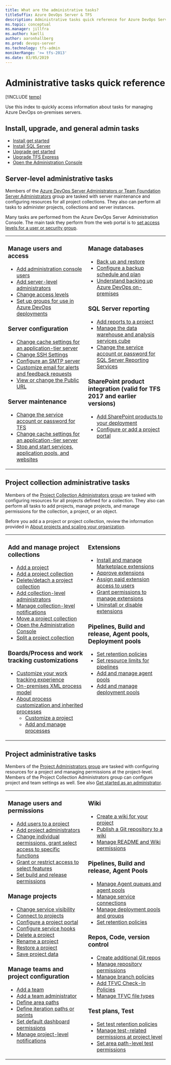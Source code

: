 ```yaml
---
title: What are the administrative tasks?
titleSuffix: Azure DevOps Server & TFS
description: Administrative tasks quick reference for Azure DevOps Server and Team Foundation Server
ms.topic: conceptual
ms.manager: jillfra
ms.author: kaelli
author: aaronhallberg
ms.prod: devops-server
ms.technology: tfs-admin
monikerRange: '>= tfs-2013'
ms.date: 03/05/2019
--- 
```


# Administrative tasks quick reference 

[!INCLUDE [temp](../_shared/version-tfs-all-versions.md)]

Use this index to quickly access information about tasks for managing Azure DevOps on-premises servers. 


## Install, upgrade, and general admin tasks 

<ul>
<li><a href="../install/get-started.md" data-raw-source="[Install get started](../install/get-started.md)">Install get started</a></li>
<li><a href="../install/sql-server/install-sql-server.md" data-raw-source="[Install SQL Server](../install/sql-server/install-sql-server.md)">Install SQL Server</a>
<li><a href="../upgrade/get-started.md" data-raw-source="[Upgrade get started](../upgrade/get-started.md)">Upgrade get started</a></li>
<li><a href="../upgrade/express.md" data-raw-source="[Upgrade TFS Express](../upgrade/express.md)">Upgrade TFS Express</a></li>
<li><a href="open-admin-console.md" data-raw-source="[Open the Administration Console](open-admin-console.md)">Open the Administration Console</a></li>
</ul>


## Server-level administrative tasks

Members of the [Azure DevOps Server Administrators or Team Foundation Server Administrators](add-administrator.md) group are tasked with server maintenance and configuring resources for all project collections. They also can perform all tasks to administer projects, collections and server instances.   

Many tasks are performed from the Azure DevOps Server Administration Console. The main task they perform from the web portal is to [set access levels for a user or security group](/azure/devops/organizations/security/change-access-levels?toc=/azure/devops/server/toc.json&bc=/azure/devops/server/breadcrumb/toc.json). 


<table valign="top">
<tbody valign="top">
<tr>
<td width="50%"> 
<h3>Manage users and access</h3>
<ul>
<li><a href="add-administrator.md" data-raw-source="[Add administration console users](add-administrator.md)">Add administration console users</a></li> 
<li><a href="add-administrator.md" data-raw-source="[Add server-level administrators](add-administrator.md)">Add server-level administrators</a></li>
<li><a href="/azure/devops/organizations/security/change-access-levels?toc=/azure/devops/server/toc.json&amp;bc=/azure/devops/server/breadcrumb/toc.json" data-raw-source="[Change access levels](/azure/devops/organizations/security/change-access-levels?toc=/azure/devops/server/toc.json&amp;bc=/azure/devops/server/breadcrumb/toc.json)">Change access levels</a></li>
<li><a href="setup-ad-groups.md" data-raw-source="[Set up groups for use in Azure DevOps deployments](setup-ad-groups.md)">Set up groups for use in Azure DevOps deployments</a></li>
</ul>

<h3>Server configuration </h3>
<ul>
<li><a href="change-caching-app-tier.md" data-raw-source="[Change cache settings for an application-tier server](change-caching-app-tier.md)">Change cache settings for an application-tier server</a></li>
<li><a href="websitesettings.md" data-raw-source="[Change SSH Settings](websitesettings.md)">Change SSH Settings</a></li>
<li><a href="setup-customize-alerts.md" data-raw-source="[Configure an SMTP server](setup-customize-alerts.md)">Configure an SMTP server</a></li>
<li><a href="setup-customize-alerts.md" data-raw-source="[Customize email for alerts and feedback requests](setup-customize-alerts.md)">Customize email for alerts and feedback requests</a></li>
<li><a href="open-admin-console.md#public-url" data-raw-source="[View or change the Public URL](open-admin-console.md#public-url)">View or change the Public URL</a></li>
</ul>

<h3>Server maintenance </h3>
<ul>
<li><a href="change-service-account-password.md" data-raw-source="[Change the service account or password for TFS](change-service-account-password.md)">Change the service account or password for TFS</a></li>
<li><a href="change-caching-app-tier.md" data-raw-source="[Change cache settings for an application-tier server](change-caching-app-tier.md)">Change cache settings for an application-tier server</a></li>
<li><a href="stop-start-services-pools.md" data-raw-source="[Stop and start services, application pools, and websites](stop-start-services-pools.md)">Stop and start services, application pools, and websites</a></li>
</ul>


</td>
<td width="50%"> 
<h3>Manage databases</h3>
<ul>
<li><a href="backup/back-up-restore.md" data-raw-source="[Back up and restore](backup/back-up-restore.md)">Back up and restore</a></li>
<li><a href="backup/config-backup-sched-plan.md" data-raw-source="[Configure a backup schedule and plan](backup/config-backup-sched-plan.md)">Configure a backup schedule and plan</a></li>
<li><a href="backup/backup-db-architecture.md" data-raw-source="[Understand backing up Azure DevOps on-premises](backup/backup-db-architecture.md)">Understand backing up Azure DevOps on-premises</a></li>
</ul>
<h3>SQL Server reporting</h3>
<ul>
<li><a href="/azure/devops/report/admin/add-reports-to-a-team-project?toc=/azure/devops/server/toc.json&amp;bc=/azure/devops/server/breadcrumb/toc.json" data-raw-source="[Add reports to a project](/azure/devops/report/admin/add-reports-to-a-team-project?toc=/azure/devops/server/toc.json&amp;bc=/azure/devops/server/breadcrumb/toc.json)">Add reports to a project</a></li>
<li><a href="/azure/devops/report/admin/manage-reports-data-warehouse-cube?toc=/azure/devops/server/toc.json&amp;bc=/azure/devops/server/breadcrumb/toc.json" data-raw-source="[Manage the data warehouse and analysis services cube](/azure/devops/report/admin/manage-reports-data-warehouse-cube?toc=/azure/devops/server/toc.json&amp;bc=/azure/devops/server/breadcrumb/toc.json)">Manage the data warehouse and analysis services cube</a></li>
<li><a href="change-service-account-or-password-sql-reporting.md" data-raw-source="[Change the service account or password for SQL Server Reporting Services](change-service-account-or-password-sql-reporting.md)">Change the service account or password for SQL Server Reporting Services</a></li> 
</ul>
<h3>SharePoint product integration (valid for TFS 2017 and earlier versions)</h3>
<ul>
<li><a href="add-sharepoint-to-tfs.md" data-raw-source="[Add SharePoint products to your deployment](add-sharepoint-to-tfs.md)">Add SharePoint products to your deployment</a></li>
<li><a href="/azure/devops/report/sharepoint-dashboards/configure-or-add-a-project-portal?toc=/azure/devops/server/toc.json&amp;bc=/azure/devops/server/breadcrumb/toc.json" data-raw-source="[Configure or add a project portal](/azure/devops/report/sharepoint-dashboards/configure-or-add-a-project-portal?toc=/azure/devops/server/toc.json&amp;bc=/azure/devops/server/breadcrumb/toc.json)">Configure or add a project portal</a></li>
</ul>
</td>
</tr>
</tbody>
</table>


## Project collection administrative tasks

Members of the [Project Collection Administrators group](/azure/devops/security/set-project-collection-level-permissions?toc=/azure/devops/server/toc.json&bc=/azure/devops/server/breadcrumb/toc.json) are tasked with configuring resources for all projects defined for a collection. They also can perform all tasks to add projects, manage projects, and manage permissions for the collection, a project, or an object.   

Before you add a a project or project collection, review the information provided in [About projects and scaling your organization](/azure/devops/organizations/projects/about-projects?toc=/azure/devops/server/toc.json&bc=/azure/devops/server/breadcrumb/toc.json).

<table valign="top">
<tbody valign="top">
<tr>
<td width="50%"> 
<h3>Add and manage project collections</h3>
<ul>

<li><a href="/azure/devops/organizations/projects/create-project" data-raw-source="[Add a project](/azure/devops/organizations/projects/create-project)">Add a project</a></li>
<li><a href="manage-project-collections.md" data-raw-source="[Add a project collection](manage-project-collections.md)">Add a project collection</a></li>
<li><a href="manage-project-collections.md" data-raw-source="[Delete/detach a project collection](manage-project-collections.md)">Delete/detach a project collection</a></li>
<li><a href="/azure/devops/organizations/security/set-project-collection-level-permissions?toc=/azure/devops/server/toc.json&amp;bc=/azure/devops/server/breadcrumb/toc.json" data-raw-source="[Add collection-level administrators](/azure/devops/organizations/security/set-project-collection-level-permissions?toc=/azure/devops/server/toc.json&amp;bc=/azure/devops/server/breadcrumb/toc.json)">Add collection-level administrators</a></li>
<li><a href="/azure/devops/notifications/howto-manage-organization-notifications?toc=/azure/devops/server/toc.json&amp;bc=/azure/devops/server/breadcrumb/toc.json" data-raw-source="[Manage collection-level notifications](/azure/devops/notifications/howto-manage-organization-notifications?toc=/azure/devops/server/toc.json&amp;bc=/azure/devops/server/breadcrumb/toc.json)">Manage collection-level notifications</a> </li>
<li><a href="move-project-collection.md" data-raw-source="[Move a project collection](move-project-collection.md)">Move a project collection</a> </li>
<li><a href="open-admin-console.md" data-raw-source="[Open the Administration Console](open-admin-console.md)">Open the Administration Console</a></li>
<li><a href="split-team-project-collection.md" data-raw-source="[Split a project collection](split-team-project-collection.md)">Split a project collection</a> </li>
</ul>

<h3>Boards/Process and work tracking customizations</h3>
<ul>
<li><a href="/azure/devops/reference/customize-work?toc=/azure/devops/server/toc.json&amp;bc=/azure/devops/server/breadcrumb/toc.json" data-raw-source="[Customize your work tracking experience](/azure/devops/reference/customize-work?toc=/azure/devops/server/toc.json&amp;bc=/azure/devops/server/breadcrumb/toc.json)">Customize your work tracking experience</a></li>
<li><a href="/azure/devops/reference/on-premises-xml-process-model?toc=/azure/devops/server/toc.json&amp;bc=/azure/devops/server/breadcrumb/toc.json" data-raw-source="[On-premises XML process model](/azure/devops/reference/on-premises-xml-process-model?toc=/azure/devops/server/toc.json&amp;bc=/azure/devops/server/breadcrumb/toc.json)">On-premises XML process model</a></li>
<li><a href="/azure/devops/organizations/settings/work/inheritance-process-model?toc=/azure/devops/server/toc.json&amp;bc=/azure/devops/server/breadcrumb/toc.json" data-raw-source="[About process customization and inherited processes](/azure/devops/organizations/settings/work/inheritance-process-model?toc=/azure/devops/server/toc.json&amp;bc=/azure/devops/server/breadcrumb/toc.json)">About process customization and inherited processes</a>
<ul>
<li><a href="/azure/devops/organizations/settings/work/customize-process?toc=/azure/devops/server/toc.json&amp;bc=/azure/devops/server/breadcrumb/toc.json" data-raw-source="[Customize a project](/azure/devops/organizations/settings/work/customize-process?toc=/azure/devops/server/toc.json&amp;bc=/azure/devops/server/breadcrumb/toc.json)">Customize a project</a></li>
<li><a href="/azure/devops/organizations/settings/work/manage-process?toc=/azure/devops/server/toc.json&amp;bc=/azure/devops/server/breadcrumb/toc.json" data-raw-source="[Add and manage processes](/azure/devops/organizations/settings/work/manage-process?toc=/azure/devops/server/toc.json&amp;bc=/azure/devops/server/breadcrumb/toc.json)">Add and manage processes</a></li>
</ul>
</li>
</ul>

</td>

<td width="50%">
<h3>Extensions</h3>
<ul>
<li><a href="/azure/devops/marketplace/install-extension?toc=/azure/devops/server/toc.json&amp;bc=/azure/devops/server/breadcrumb/toc.json" data-raw-source="[Install and manage Marketplace extensions](/azure/devops/marketplace/install-extension?toc=/azure/devops/server/toc.json&amp;bc=/azure/devops/server/breadcrumb/toc.json)">Install and manage Marketplace extensions</a></li>
<li><a href="/azure/devops/marketplace/approve-extensions?toc=/azure/devops/server/toc.json&amp;bc=/azure/devops/server/breadcrumb/toc.json" data-raw-source="[Approve extensions](/azure/devops/marketplace/approve-extensions?toc=/azure/devops/server/toc.json&amp;bc=/azure/devops/server/breadcrumb/toc.json)">Approve extensions</a></li>
<li><a href="/azure/devops/marketplace/assign-paid-extensions?toc=/azure/devops/server/toc.json&amp;bc=/azure/devops/server/breadcrumb/toc.json" data-raw-source="[Assign paid extension access to users](/azure/devops/marketplace/assign-paid-extensions?toc=/azure/devops/server/toc.json&amp;bc=/azure/devops/server/breadcrumb/toc.json)">Assign paid extension access to users</a></li>
<li><a href="/azure/devops/marketplace/how-to/grant-permissions?toc=/azure/devops/server/toc.json&amp;bc=/azure/devops/server/breadcrumb/toc.json" data-raw-source="[Grant permissions to manage extensions](/azure/devops/marketplace/how-to/grant-permissions?toc=/azure/devops/server/toc.json&amp;bc=/azure/devops/server/breadcrumb/toc.json)">Grant permissions to manage extensions</a></li>
<li><a href="/azure/devops/marketplace/uninstall-disable-extensions?toc=/azure/devops/server/toc.json&amp;bc=/azure/devops/server/breadcrumb/toc.json" data-raw-source="[Uninstall or disable extensions](/azure/devops/marketplace/uninstall-disable-extensions?toc=/azure/devops/server/toc.json&amp;bc=/azure/devops/server/breadcrumb/toc.json)">Uninstall or disable extensions</a></li>
</ul>
<h3>Pipelines, Build and release, Agent pools, Deployment pools</h3>
<ul>
<li><a href="/azure/devops/pipelines/policies/retention?toc=/azure/devops/server/toc.json&amp;bc=/azure/devops/server/breadcrumb/toc.json" data-raw-source="[Set retention policies](/azure/devops/pipelines/policies/retention?toc=/azure/devops/server/toc.json&amp;bc=/azure/devops/server/breadcrumb/toc.json)">Set retention policies</a></li>
<li><a href="/azure/devops/pipelines/licensing/concurrent-pipelines-ts?toc=/azure/devops/server/toc.json&amp;bc=/azure/devops/server/breadcrumb/toc.json" data-raw-source="[Set resource limits for pipelines](/azure/devops/pipelines/licensing/concurrent-pipelines-ts?toc=/azure/devops/server/toc.json&amp;bc=/azure/devops/server/breadcrumb/toc.json)">Set resource limits for pipelines</a></li>
<li><a href="/azure/devops/pipelines/agents/pools-queues?toc=/azure/devops/server/toc.json&amp;bc=/azure/devops/server/breadcrumb/toc.json" data-raw-source="[Add and manage agent pools](/azure/devops/pipelines/agents/pools-queues?toc=/azure/devops/server/toc.json&amp;bc=/azure/devops/server/breadcrumb/toc.json)">Add and manage agent pools</a></li>
<li><a href="/azure/devops/pipelines/release/deployment-groups/index?toc=/azure/devops/server/toc.json&amp;bc=/azure/devops/server/breadcrumb/toc.json" data-raw-source="[Add and manage deployment pools](/azure/devops/pipelines/release/deployment-groups/index?toc=/azure/devops/server/toc.json&amp;bc=/azure/devops/server/breadcrumb/toc.json)">Add and manage deployment pools</a></li>
</ul>

</td>
</tr>

</tbody>
</table>

## Project administrative tasks 

Members of the [Project Administrators group](/azure/devops/security/set-project-collection-level-permissions?toc=/azure/devops/server/toc.json&bc=/azure/devops/server/breadcrumb/toc.json) are tasked with configuring resources for a project and managing permissions at the project-level. Members of the Project Collection Administrators group can configure project and team settings as well. See also [Get started as an administrator](/azure/devops/user-guide/project-admin-tutorial?toc=/azure/devops/server/toc.json&bc=/azure/devops/server/breadcrumb/toc.json).

<table valign="top">
<tbody valign="top">
<tr>
<td width="50%"> 

<h3>Manage users and permissions</h3>
<ul>
<li><a href="/azure/devops/organizations/security/add-users-team-project?toc=/azure/devops/server/toc.json&amp;bc=/azure/devops/server/breadcrumb/toc.json" data-raw-source="[Add users to a project](/azure/devops/organizations/security/add-users-team-project?toc=/azure/devops/server/toc.json&amp;bc=/azure/devops/server/breadcrumb/toc.json)">Add users to a project</a></li>
<li><a href="/azure/devops/organizations/security/set-project-collection-level-permissions?toc=/azure/devops/server/toc.json&amp;bc=/azure/devops/server/breadcrumb/toc.json" data-raw-source="[Add project administrators](/azure/devops/organizations/security/set-project-collection-level-permissions?toc=/azure/devops/server/toc.json&amp;bc=/azure/devops/server/breadcrumb/toc.json)">Add project administrators</a></li>
<li><a href="/azure/devops/organizations/security/change-individual-permissions?toc=/azure/devops/server/toc.json&amp;bc=/azure/devops/server/breadcrumb/toc.json" data-raw-source="[Change individual permissions, grant select access to specific functions](/azure/devops/organizations/security/change-individual-permissions?toc=/azure/devops/server/toc.json&amp;bc=/azure/devops/server/breadcrumb/toc.json)">Change individual permissions, grant select access to specific functions</a></li>
<li><a href="/azure/devops/organizations/security/restrict-access?toc=/azure/devops/server/toc.json&amp;bc=/azure/devops/server/breadcrumb/toc.json" data-raw-source="[Grant or restrict access to select features](/azure/devops/organizations/security/restrict-access?toc=/azure/devops/server/toc.json&amp;bc=/azure/devops/server/breadcrumb/toc.json)">Grant or restrict access to select features</a></li>
<li><a href="/azure/devops/pipelines/policies/set-permissions?toc=/azure/devops/server/toc.json&amp;bc=/azure/devops/server/breadcrumb/toc.json" data-raw-source="[Set build and release permissions](/azure/devops/pipelines/policies/set-permissions?toc=/azure/devops/server/toc.json&amp;bc=/azure/devops/server/breadcrumb/toc.json)">Set build and release permissions</a></li>
</ul>

<h3>Manage projects</h3>
<ul>
<li><a href="/azure/devops/organizations/settings/set-services?toc=/azure/devops/server/toc.json&amp;bc=/azure/devops/server/breadcrumb/toc.json" data-raw-source="[Change service visibility](/azure/devops/organizations/settings/set-services?toc=/azure/devops/server/toc.json&amp;bc=/azure/devops/server/breadcrumb/toc.json)">Change service visibility</a> </li>
<li><a href="/azure/devops/organizations/projects/connect-to-projects?toc=/azure/devops/server/toc.json&amp;bc=/azure/devops/server/breadcrumb/toc.json" data-raw-source="[Connect to projects](/azure/devops/organizations/projects/connect-to-projects?toc=/azure/devops/server/toc.json&amp;bc=/azure/devops/server/breadcrumb/toc.json)">Connect to projects</a></li>
<li><a href="/azure/devops/report/sharepoint-dashboards/share-information-using-the-project-portal?toc=/azure/devops/server/toc.json&amp;bc=/azure/devops/server/breadcrumb/toc.json" data-raw-source="[Configure a project portal](/azure/devops/report/sharepoint-dashboards/share-information-using-the-project-portal?toc=/azure/devops/server/toc.json&amp;bc=/azure/devops/server/breadcrumb/toc.json)">Configure a project portal</a></li>
<li><a href="/azure/devops/service-hooks/index?toc=/azure/devops/server/toc.json&amp;bc=/azure/devops/server/breadcrumb/toc.json" data-raw-source="[Configure service hooks](/azure/devops/service-hooks/index?toc=/azure/devops/server/toc.json&amp;bc=/azure/devops/server/breadcrumb/toc.json)">Configure service hooks</a></li>
<li><a href="/azure/devops/organizations/projects/delete-project?toc=/azure/devops/server/toc.json&amp;bc=/azure/devops/server/breadcrumb/toc.json" data-raw-source="[Delete a project](/azure/devops/organizations/projects/delete-project?toc=/azure/devops/server/toc.json&amp;bc=/azure/devops/server/breadcrumb/toc.json)">Delete a project</a></li>
<li><a href="/azure/devops/organizations/projects/rename-project?toc=/azure/devops/server/toc.json&amp;bc=/azure/devops/server/breadcrumb/toc.json" data-raw-source="[Rename a project](/azure/devops/organizations/projects/rename-project?toc=/azure/devops/server/toc.json&amp;bc=/azure/devops/server/breadcrumb/toc.json)">Rename a project</a></li>
<li><a href="/azure/devops/organizations/projects/restore-project?toc=/azure/devops/server/toc.json&amp;bc=/azure/devops/server/breadcrumb/toc.json" data-raw-source="[Restore a project](/azure/devops/organizations/projects/restore-project?toc=/azure/devops/server/toc.json&amp;bc=/azure/devops/server/breadcrumb/toc.json)">Restore a project</a></li>
<li><a href="/azure/devops/organizations/projects/save-project-data?toc=/azure/devops/server/toc.json&amp;bc=/azure/devops/server/breadcrumb/toc.json" data-raw-source="[Save project data](/azure/devops/organizations/projects/save-project-data?toc=/azure/devops/server/toc.json&amp;bc=/azure/devops/server/breadcrumb/toc.json)">Save project data</a></li>
</ul>


<h3>Manage teams and project configuration</h3>
<ul>
<li><a href="/azure/devops/organizations/settings/add-teams?toc=/azure/devops/server/toc.json&amp;bc=/azure/devops/server/breadcrumb/toc.json" data-raw-source="[Add a team](/azure/devops/organizations/settings/add-teams?toc=/azure/devops/server/toc.json&amp;bc=/azure/devops/server/breadcrumb/toc.json)">Add a team</a></li>
<li><a href="/azure/devops/organizations/settings/add-team-administrator?toc=/azure/devops/server/toc.json&amp;bc=/azure/devops/server/breadcrumb/toc.json" data-raw-source="[Add a team administrator](/azure/devops/organizations/settings/add-team-administrator?toc=/azure/devops/server/toc.json&amp;bc=/azure/devops/server/breadcrumb/toc.json)">Add a team administrator</a></li>
<li><a href="/azure/devops/organizations/settings/set-area-paths?toc=/azure/devops/server/toc.json&amp;bc=/azure/devops/server/breadcrumb/toc.json" data-raw-source="[Define area paths](/azure/devops/organizations/settings/set-area-paths?toc=/azure/devops/server/toc.json&amp;bc=/azure/devops/server/breadcrumb/toc.json)">Define area paths</a></li>
<li><a href="/azure/devops/organizations/settings/set-iteration-paths-sprints?toc=/azure/devops/server/toc.json&amp;bc=/azure/devops/server/breadcrumb/toc.json" data-raw-source="[Define iteration paths or sprints](/azure/devops/organizations/settings/set-iteration-paths-sprints?toc=/azure/devops/server/toc.json&amp;bc=/azure/devops/server/breadcrumb/toc.json)">Define iteration paths or sprints</a></li>
<li><a href="/azure/devops/report/dashboards/dashboard-permissions?toc=/azure/devops/server/toc.json&amp;bc=/azure/devops/server/breadcrumb/toc.json" data-raw-source="[Set default dashboard permissions](/azure/devops/report/dashboards/dashboard-permissions?toc=/azure/devops/server/toc.json&amp;bc=/azure/devops/server/breadcrumb/toc.json)">Set default dashboard permissions</a></li>
<li><a href="/azure/devops/notifications/howto-manage-team-notifications?toc=/azure/devops/server/toc.json&amp;bc=/azure/devops/server/breadcrumb/toc.json" data-raw-source="[Manage project-level notifications](/azure/devops/notifications/howto-manage-team-notifications?toc=/azure/devops/server/toc.json&amp;bc=/azure/devops/server/breadcrumb/toc.json)">Manage project-level notifications</a></li>
</ul>

</td>
<td width="50%"> 

<h3>Wiki</h3>
<ul>
<li><a href="/azure/devops/project/wiki/wiki-create-repo?toc=/azure/devops/server/toc.json&amp;bc=/azure/devops/server/breadcrumb/toc.json" data-raw-source="[Create a wiki for your project](/azure/devops/project/wiki/wiki-create-repo?toc=/azure/devops/server/toc.json&amp;bc=/azure/devops/server/breadcrumb/toc.json)">Create a wiki for your project</a></li>
<li><a href="/azure/devops/project/wiki/publish-repo-to-wiki?toc=/azure/devops/server/toc.json&amp;bc=/azure/devops/server/breadcrumb/toc.json" data-raw-source="[Publish a Git repository to a wiki](/azure/devops/project/wiki/publish-repo-to-wiki?toc=/azure/devops/server/toc.json&amp;bc=/azure/devops/server/breadcrumb/toc.json)">Publish a Git repository to a wiki</a> </li>
<li><a href="/azure/devops/project/wiki/manage-readme-wiki-permissions?toc=/azure/devops/server/toc.json&amp;bc=/azure/devops/server/breadcrumb/toc.json" data-raw-source="[Manage README and Wiki permissions](/azure/devops/project/wiki/manage-readme-wiki-permissions?toc=/azure/devops/server/toc.json&amp;bc=/azure/devops/server/breadcrumb/toc.json)">Manage README and Wiki permissions</a></li>
</ul>

<h3>Pipelines, Build and release, Agent Pools</h3>
<ul>
<li><a href="/azure/devops/pipelines/agents/pools-queues?toc=/azure/devops/server/toc.json&amp;bc=/azure/devops/server/breadcrumb/toc.json" data-raw-source="[Manage Agent queues and agent pools](/azure/devops/pipelines/agents/pools-queues?toc=/azure/devops/server/toc.json&amp;bc=/azure/devops/server/breadcrumb/toc.json)">Manage Agent queues and agent pools</a></li>
<li><a href="/azure/devops/pipelines/library/service-endpoints?toc=/azure/devops/server/toc.json&amp;bc=/azure/devops/server/breadcrumb/toc.json" data-raw-source="[Manage service connections](/azure/devops/pipelines/library/service-endpoints?toc=/azure/devops/server/toc.json&amp;bc=/azure/devops/server/breadcrumb/toc.json)">Manage service connections</a></li>
<li><a href="/azure/devops/pipelines/release/deployment-groups/index?toc=/azure/devops/server/toc.json&amp;bc=/azure/devops/server/breadcrumb/toc.json" data-raw-source="[Manage deployment pools and groups](/azure/devops/pipelines/release/deployment-groups/index?toc=/azure/devops/server/toc.json&amp;bc=/azure/devops/server/breadcrumb/toc.json)">Manage deployment pools and groups</a></li>
<li><a href="/azure/devops/pipelines/policies/retention?toc=/azure/devops/server/toc.json&amp;bc=/azure/devops/server/breadcrumb/toc.json" data-raw-source="[Set retention policies](/azure/devops/pipelines/policies/retention?toc=/azure/devops/server/toc.json&amp;bc=/azure/devops/server/breadcrumb/toc.json)">Set retention policies</a></li>
</ul>


<h3>Repos, Code, version control</h3>
<ul>
<li><a href="/azure/devops/repos/git/creatingrepo?toc=/azure/devops/server/toc.json&amp;bc=/azure/devops/server/breadcrumb/toc.json" data-raw-source="[Create additional Git repos](/azure/devops/repos/git/creatingrepo?toc=/azure/devops/server/toc.json&amp;bc=/azure/devops/server/breadcrumb/toc.json)">Create additional Git repos</a></li>
<li><a href="/azure/devops/organizations/security/set-git-tfvc-repository-permissions?toc=/azure/devops/server/toc.json&amp;bc=/azure/devops/server/breadcrumb/toc.json" data-raw-source="[Manage repository permissions](/azure/devops/organizations/security/set-git-tfvc-repository-permissions?toc=/azure/devops/server/toc.json&amp;bc=/azure/devops/server/breadcrumb/toc.json)">Manage repository permissions</a></li>
<li><a href="/azure/devops/repos/git/branch-policies?toc=/azure/devops/server/toc.json&amp;bc=/azure/devops/server/breadcrumb/toc.json" data-raw-source="[Manage branch policies](/azure/devops/repos/git/branch-policies?toc=/azure/devops/server/toc.json&amp;bc=/azure/devops/server/breadcrumb/toc.json)">Manage branch policies</a></li>
<li><a href="/azure/devops/repos/tfvc/add-check-policies?toc=/azure/devops/server/toc.json&amp;bc=/azure/devops/server/breadcrumb/toc.json" data-raw-source="[Add TFVC Check-In Policies](/azure/devops/repos/tfvc/add-check-policies?toc=/azure/devops/server/toc.json&amp;bc=/azure/devops/server/breadcrumb/toc.json)">Add TFVC Check-In Policies</a></li>
<li><a href="manage-file-types.md" data-raw-source="[Manage TFVC file types](manage-file-types.md)">Manage TFVC file types</a></li>
</ul>


<h3>Test plans, Test </h3>
<ul>
<li><a href="/azure/devops/test/how-long-to-keep-test-results?toc=/azure/devops/server/toc.json&amp;bc=/azure/devops/server/breadcrumb/toc.json" data-raw-source="[Set test retention policies](/azure/devops/test/how-long-to-keep-test-results?toc=/azure/devops/server/toc.json&amp;bc=/azure/devops/server/breadcrumb/toc.json)">Set test retention policies</a></li>
<li><a href="/azure/devops/organizations/security/set-project-collection-level-permissions?toc=/azure/devops/server/toc.json&amp;bc=/azure/devops/server/breadcrumb/toc.json" data-raw-source="[Manage test-related permissions at project level](/azure/devops/organizations/security/set-project-collection-level-permissions?toc=/azure/devops/server/toc.json&amp;bc=/azure/devops/server/breadcrumb/toc.json)">Manage test-related permissions at project level</a></li>
<li><a href="/azure/devops/organizations/security/set-permissions-access-work-tracking#create-child-nodes-modify-work-items-under-an-area-path?toc=/azure/devops/server/toc.json&amp;bc=/azure/devops/server/breadcrumb/toc.json" data-raw-source="[Set area path-level test permissions](/azure/devops/organizations/security/set-permissions-access-work-tracking#create-child-nodes-modify-work-items-under-an-area-path?toc=/azure/devops/server/toc.json&amp;bc=/azure/devops/server/breadcrumb/toc.json)">Set area path-level test permissions</a></li>
</ul>
</td>
</tr>
</tbody>
</table>



